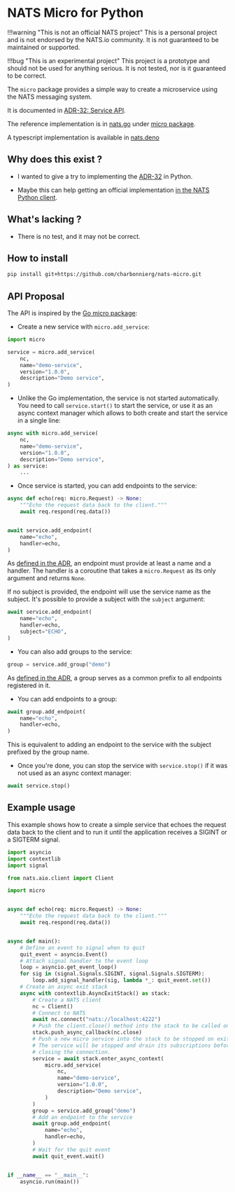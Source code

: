 # NATS Micro for Python

!!!warning "This is not an official NATS project"
    This is a personal project and is not endorsed by the NATS.io community. It is not guaranteed to be maintained or supported.

!!!bug "This is an experimental project"
    This project is a prototype and should not be used for anything serious. It is not tested, nor is it guaranteed to be correct.

The `micro` package provides a simple way to create a microservice using the NATS messaging system.

It is documented in [ADR-32: Service API](https://github.com/nats-io/nats-architecture-and-design/blob/main/adr/ADR-32.md).

The reference implementation is in [nats.go](https://github.com/nats-io/nats.go) under [micro package](https://pkg.go.dev/github.com/nats-io/nats.go/micro).

A typescript implementation is available in [nats.deno](https://github.com/nats-io/nats.deno/blob/main/nats-base-client/service.ts)

## Why does this exist ?

- I wanted to give a try to implementing the [ADR-32](https://github.com/nats-io/nats-architecture-and-design/blob/main/adr/ADR-32.md) in Python.

- Maybe this can help getting an official implementation [in the NATS Python client](https://github.com/nats-io/nats.py/discussions/532#discussioncomment-8509804).

## What's lacking ?

- There is no test, and it may not be correct.

## How to install

```bash
pip install git+https://github.com/charbonnierg/nats-micro.git
```

## API Proposal

The API is inspired by the [Go micro package](https://pkg.go.dev/github.com/nats-io/nats.go/micro):

- Create a new service with `micro.add_service`:

```python
import micro

service = micro.add_service(
    nc,
    name="demo-service",
    version="1.0.0",
    description="Demo service",
)
```

- Unlike the Go implementation, the service is not started automatically. You need to call `service.start()` to start the service, or use it as an async context manager which allows to both create and start the service in a single line:

```python
async with micro.add_service(
    nc,
    name="demo-service",
    version="1.0.0",
    description="Demo service",
) as service:
    ...
```

- Once service is started, you can add endpoints to the service:

```python
async def echo(req: micro.Request) -> None:
    """Echo the request data back to the client."""
    await req.respond(req.data())


await service.add_endpoint(
    name="echo",
    handler=echo,
)
```

As [defined in the ADR](https://github.com/nats-io/nats-architecture-and-design/blob/main/adr/ADR-32.md#endpoints), an endpoint must provide at least a name and a handler. The handler is a coroutine that takes a `micro.Request` as its only argument and returns `None`.

If no subject is provided, the endpoint will use the service name as the subject. It's possible to provide a subject with the `subject` argument:

```python
await service.add_endpoint(
    name="echo",
    handler=echo,
    subject="ECHO",
)
```

- You can also add groups to the service:

```python
group = service.add_group("demo")
```

As [defined in the ADR](https://github.com/nats-io/nats-architecture-and-design/blob/main/adr/ADR-32.md#groups), a group serves as a common prefix to all endpoints registered in it.

- You can add endpoints to a group:

```python
await group.add_endpoint(
    name="echo",
    handler=echo,
)
```

This is equivalent to adding an endpoint to the service with the subject prefixed by the group name.

- Once you're done, you can stop the service with `service.stop()` if it was not used as an async context manager:

```python
await service.stop()
```

## Example usage

This example shows how to create a simple service that echoes the request data back to the client and to run it until the application receives a SIGINT or a SIGTERM signal.


```python
import asyncio
import contextlib
import signal

from nats.aio.client import Client

import micro


async def echo(req: micro.Request) -> None:
    """Echo the request data back to the client."""
    await req.respond(req.data())


async def main():
    # Define an event to signal when to quit
    quit_event = asyncio.Event()
    # Attach signal handler to the event loop
    loop = asyncio.get_event_loop()
    for sig in (signal.Signals.SIGINT, signal.Signals.SIGTERM):
        loop.add_signal_handler(sig, lambda *_: quit_event.set())
    # Create an async exit stack
    async with contextlib.AsyncExitStack() as stack:
        # Create a NATS client
        nc = Client()
        # Connect to NATS
        await nc.connect("nats://localhost:4222")
        # Push the client.close() method into the stack to be called on exit
        stack.push_async_callback(nc.close)
        # Push a new micro service into the stack to be stopped on exit
        # The service will be stopped and drain its subscriptions before
        # closing the connection.
        service = await stack.enter_async_context(
            micro.add_service(
                nc,
                name="demo-service",
                version="1.0.0",
                description="Demo service",
            )
        )
        group = service.add_group("demo")
        # Add an endpoint to the service
        await group.add_endpoint(
            name="echo",
            handler=echo,
        )
        # Wait for the quit event
        await quit_event.wait()


if __name__ == "__main__":
    asyncio.run(main())
```
